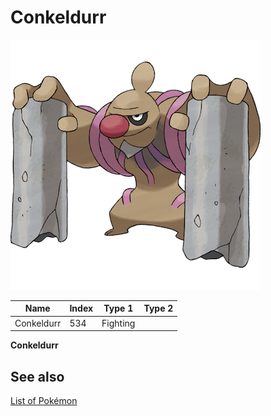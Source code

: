 # Conkeldurr


![Conkeldurr](images/534.png)

| **Name** | **Index** | **Type 1** | **Type 2** |
|----|----|----|----|
| Conkeldurr | 534 | Fighting  |  |

**Conkeldurr** 

## See also

[List of Pokémon](../pokemon.md)
